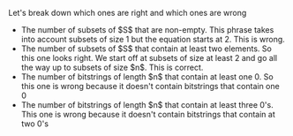 Let's break down which ones are right and which ones are wrong

<ul>
<li> The number of subsets of $S$ that are non-empty. 
This phrase takes into account subsets of size 1 but the equation starts at 2. This is wrong.
<li> The number of subsets of $S$ that contain at least two elements. 
So this one looks right. We start off at subsets of size at least 2 and go all the way up to subsets of size $n$. This is correct.
<li> The number of bitstrings of length $n$ that contain at least one 0. 
So this one is wrong because it doesn't contain bitstrings that contain one 0
<li> The number of bitstrings of length $n$ that contain at least three 0's. 
This one is wrong because it doesn't contain bitstrings that contain at two 0's
</ul>
